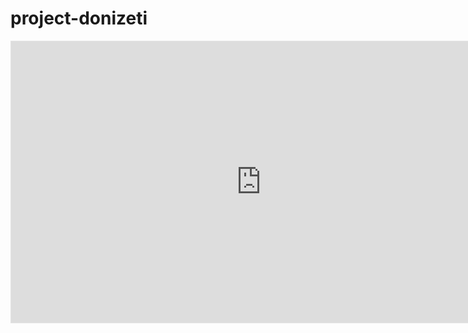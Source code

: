 # project-donizeti

<div>
    <iframe style="border: 1px solid rgba(0, 0, 0, 0.1);" width="800" height="450" src="https://www.figma.com/embed?embed_host=share&url=https%3A%2F%2Fwww.figma.com%2Ffile%2F2ULpGl0HcqLCjhFpo4irGG%2FDonizeti%3Ftype%3Ddesign%26node-id%3D7%253A43%26mode%3Ddesign%26t%3DdPcyGyjWPq5hu50E-1" allowfullscreen></iframe>
</div>
